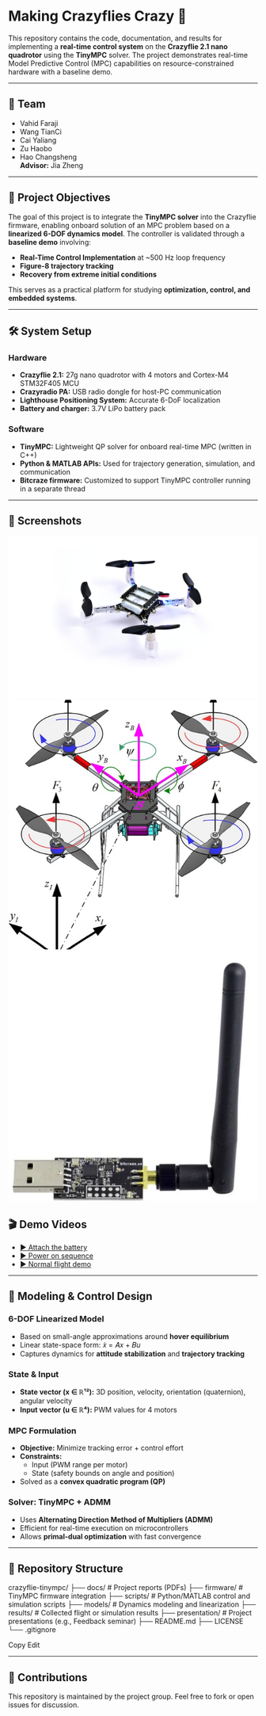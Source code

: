 # Making Crazyflies Crazy 🚁

This repository contains the code, documentation, and results for implementing a **real-time control system** on the **Crazyflie 2.1 nano quadrotor** using the **TinyMPC** solver. The project demonstrates real-time Model Predictive Control (MPC) capabilities on resource-constrained hardware with a baseline demo.

---

## 👥 Team

- Vahid Faraji  
- Wang TianCi  
- Cai Yaliang  
- Zu Haobo  
- Hao Changsheng  
**Advisor:** Jia Zheng

---

## 🎯 Project Objectives

The goal of this project is to integrate the **TinyMPC solver** into the Crazyflie firmware, enabling onboard solution of an MPC problem based on a **linearized 6-DOF dynamics model**. The controller is validated through a **baseline demo** involving:

- **Real-Time Control Implementation** at ~500 Hz loop frequency
- **Figure-8 trajectory tracking**
- **Recovery from extreme initial conditions**

This serves as a practical platform for studying **optimization, control, and embedded systems**.

---

## 🛠️ System Setup

### Hardware
- **Crazyflie 2.1:** 27g nano quadrotor with 4 motors and Cortex-M4 STM32F405 MCU
- **Crazyradio PA:** USB radio dongle for host-PC communication
- **Lighthouse Positioning System:** Accurate 6-DoF localization
- **Battery and charger:** 3.7V LiPo battery pack

### Software
- **TinyMPC:** Lightweight QP solver for onboard real-time MPC (written in C++)
- **Python & MATLAB APIs:** Used for trajectory generation, simulation, and communication
- **Bitcraze firmware:** Customized to support TinyMPC controller running in a separate thread

---
## 📸 Screenshots

![Crazyflie Initialization](media/4.jpg)
![Crazyflie Hover](media/5.jpg)
![Crazyflie in Motion](media/6.jpg)


## 🎬 Demo Videos

- [▶️ Attach the battery](media/attach_the_battery.mp4)
- [▶️ Power on sequence](media/power_on.mp4)
- [▶️ Normal flight demo](media/normal_flight.mp4)

---

## 📐 Modeling & Control Design

### 6-DOF Linearized Model
- Based on small-angle approximations around **hover equilibrium**
- Linear state-space form: 𝑥̇ = 𝐴𝑥 + 𝐵𝑢
- Captures dynamics for **attitude stabilization** and **trajectory tracking**

### State & Input
- **State vector (x ∈ ℝ¹²):** 3D position, velocity, orientation (quaternion), angular velocity
- **Input vector (u ∈ ℝ⁴):** PWM values for 4 motors

### MPC Formulation
- **Objective:** Minimize tracking error + control effort
- **Constraints:**
  - Input (PWM range per motor)
  - State (safety bounds on angle and position)
- Solved as a **convex quadratic program (QP)**

### Solver: TinyMPC + ADMM
- Uses **Alternating Direction Method of Multipliers (ADMM)**
- Efficient for real-time execution on microcontrollers
- Allows **primal-dual optimization** with fast convergence

---
## 📁 Repository Structure


crazyflie-tinympc/ ├── docs/ # Project reports (PDFs) ├── firmware/ # TinyMPC firmware integration ├── scripts/ # Python/MATLAB control and simulation scripts ├── models/ # Dynamics modeling and linearization ├── results/ # Collected flight or simulation results ├── presentation/ # Project presentations (e.g., Feedback seminar) ├── README.md ├── LICENSE └── .gitignore

Copy
Edit

---

## 🤝 Contributions

This repository is maintained by the project group. Feel free to fork or open issues for discussion.
